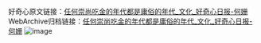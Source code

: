 好奇心原文链接：[任何崇尚吃金的年代都是庸俗的年代_文化_好奇心日报-何姗](https://www.qdaily.com/articles/7624.html)
WebArchive归档链接：[任何崇尚吃金的年代都是庸俗的年代_文化_好奇心日报-何姗](http://web.archive.org/web/20171224032401/http://www.qdaily.com:80/articles/7624.html)
![image](http://ww3.sinaimg.cn/large/007d5XDply1g3wjn3415yj30u08lf7wi)